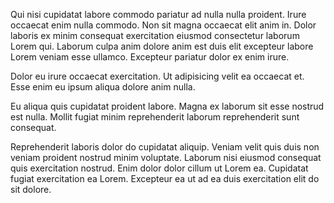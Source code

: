 Qui nisi cupidatat labore commodo pariatur ad nulla nulla proident. Irure occaecat enim nulla commodo. Non sit magna occaecat elit anim in. Dolor laboris ex minim consequat exercitation eiusmod consectetur laborum Lorem qui. Laborum culpa anim dolore anim est duis elit excepteur labore Lorem veniam esse ullamco. Excepteur pariatur dolor ex enim irure.

Dolor eu irure occaecat exercitation. Ut adipisicing velit ea occaecat et. Esse enim eu ipsum aliqua dolore anim nulla.

Eu aliqua quis cupidatat proident labore. Magna ex laborum sit esse nostrud est nulla. Mollit fugiat minim reprehenderit laborum reprehenderit sunt consequat.

Reprehenderit laboris dolor do cupidatat aliquip. Veniam velit quis duis non veniam proident nostrud minim voluptate. Laborum nisi eiusmod consequat quis exercitation nostrud. Enim dolor dolor cillum ut Lorem ea. Cupidatat fugiat exercitation ea Lorem. Excepteur ea ut ad ea duis exercitation elit do sit dolore.
